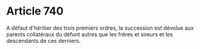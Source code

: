 # Article 740

A défaut d'héritier des trois premiers ordres, la succession est dévolue aux parents collatéraux du défunt autres que les frères et soeurs et les descendants de ces derniers.